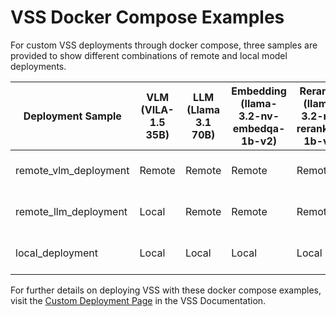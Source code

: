 # VSS Docker Compose Examples 

For custom VSS deployments through docker compose, three samples are provided to show different combinations of remote and local model deployments. 

| Deployment Sample | VLM (VILA-1.5 35B) | LLM (Llama 3.1 70B) | Embedding (llama-3.2-nv-embedqa-1b-v2) | Reranker (llama-3.2-nv-rerankqa-1b-v2) | Minimum GPU Requirement | 
| ------------------|-----|-----|-----------|----------| --------------- | 
| remote_vlm_deployment | Remote| Remote | Remote | Remote | Minimum 8GB VRAM GPU | 
| remote_llm_deployment | Local | Remote | Remote | Remote | 1xH100, 1xA100, 2xL40S |
| local_deployment      | Local | Local | Local | Local |  4xH100, 8xA100, 8xL40S |

For further details on deploying VSS with these docker compose examples, visit the [Custom Deployment Page](https://docs.nvidia.com/vss) in the VSS Documentation. 

